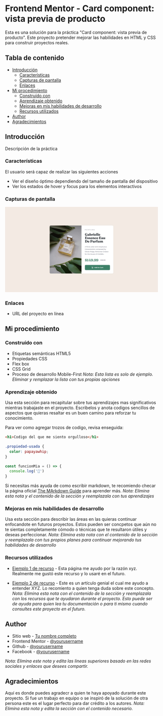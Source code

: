 # Frontend Mentor - Card component: vista previa de producto

Esta es una solución para la práctica "Card component: vista previa de producto". Este proyecto pretender mejorar las habilidades en HTML y CSS para construir proyectos reales.

## Tabla de contenido

- [Introducción](#introducción)
  - [Características](#características)
  - [Capturas de pantalla](#capturas-de-pantalla)
  - [Enlaces](#enlaces)
- [Mi procedimiento](#mi-procedimiento)
  - [Construído con](#construído-con)
  - [Aprendizaje obtenido](#aprendizaje-obtenido)
  - [Mejoras en mis habilidades de desarrollo](#mejoras-en-mis-habilidades-de-desarrollo)
  - [Recursos utilizados](#recursos-utilizados)
- [Author](#author)
- [Agradecimientos](#agradecimientos)

## Introducción

Descripción de la práctica

### Características

El usuario será capaz de realizar las siguientes acciones

- Ver el diseño óptimo dependiendo del tamaño de pantalla del dispositivo
- Ver los estados de hover y focus para los elementos interactivos

### Capturas de pantalla

![texto alternativo](./design/desktop-design.jpg)

### Enlaces

- URL del proyecto en línea

## Mi procedimiento

### Construído con

- Etiquetas semánticas HTML5
- Propiedades CSS
- Flex box
- CSS Grid
- Proceso de desarrollo Mobile-First
_Nota: Esta lista es solo de ejemplo. Eliminar y remplazar la lista con tus propias opciones_

### Aprendizaje obtenido

Usa esta sección para recapitular sobre tus aprendizajes mas significativos mientras trabajaste en el proyecto. Escribelos y anota codigos sencillos de aspectos que quieras resaltar es un buen camino para reforzar tu conocimiento.

Para ver como agregar trozos de codigo, revisa enseguida:

```html
<h1>Codigo del que me siento orgulloso</h1>
```

```css
.propiedad-usada {
  color: papayawhip;
}
```

```js
const funcionMia = () => {
  console.log('🎉')
}
```

Si necesitas más ayuda de como escribir markdown, te recomiendo checar la página oficial [The MArkdown Guide](https://www.markdownguide.org/) para aprender más.
_Nota: Elimina esta nota y el contenido de la sección y reemplazala con tus aprendizajes_

### Mejoras en mis habilidades de desarrollo

Usa esta sección para describir las áreas en las quieras continuar enfocandote en futuros proyectos. Estos pueden ser concpetos que aún no te sientas completamente cómodo o técnicas que te resultaron útiles y deseas perfeccionar.
_Nota: Elimina esta nota con el contenido de la sección y reemplazala con tus propios planes para continuar mejorando tus habilidades de desarrollo_

### Recursos utilizados

- [Ejemplo 1 de recurso](https://www.ejemplo.com) - Esta página me ayudo por la razón xyz. Realmente me gustó este recurso y lo usaré en el futuro.

- [Ejemplo 2 de recurso](https://www.ejemplo.com) - Este es un artículo genial el cual me ayudo a entender XYZ. Lo recomiento a quien tenga duda sobre este concepto.
_Nota: Elimina esta nota con el contenido de la sección y reemplazala con los recursos que te ayudaron durante el proyecto. Esto puede ser de ayuda para quien lea tu documentación o para ti mismo cuando consultes este proyecto en el futuro._

## Author

- Sitio web - [Tu nombre completo](https://www.your-site.com)
- Frontend Mentor - [@yourusername](https://www.frontendmentor.io/profile/yourusername)
- Github - [@yourusername](https://www.github.com/yourusername)
- Facebook - [@yourusername](https://www.facebook.com/yourusername)

_Nota: Elimina este nota y edita las lineas superiores basado en las redes sociales y enlaces que desees compartir._

## Agradecimientos

Aquí es donde puedes agradecr a quien te haya apoyado durante este proyecto. Si fue un trabajo en equipo o se inspiró de la solución de otra persona este es el lugar perfecto para dar crédito a los autores.
_Nota: Elimina esta nota y edita la sección con el contenido necesario._
